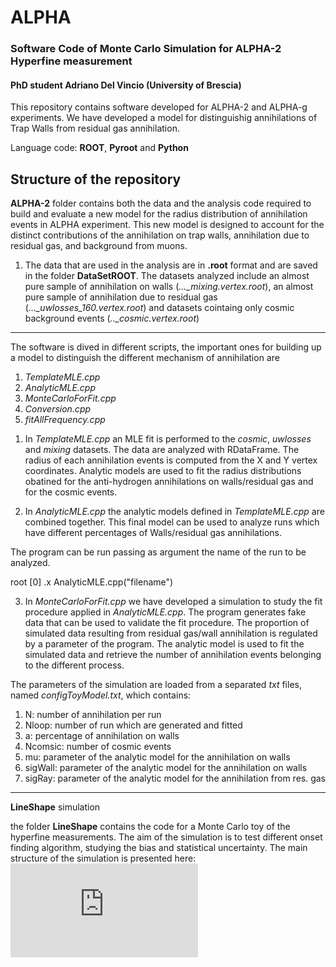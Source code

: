 # ALPHA
### Software Code of Monte Carlo Simulation for ALPHA-2 Hyperfine measurement
#### PhD student Adriano Del Vincio (University of Brescia)


This repository contains software developed for ALPHA-2 and ALPHA-g experiments. We have developed a model for distinguishig annihilations of Trap Walls from residual gas annihilation.

Language code: **ROOT**, **Pyroot** and **Python**

Structure of the repository
---
**ALPHA-2** folder contains both the data and the analysis code required to build and evaluate a new model for the radius distribution of annihilation events in ALPHA experiment. This new model is designed to account for the distinct contributions of the annihilation on trap walls, annihilation due to residual gas, and background from muons. 

1. The data that are used in the analysis are in **.root** format and are saved in the folder **DataSetROOT**. The datasets analyzed include an almost pure sample of annihilation on walls (*..._mixing.vertex.root*), an almost pure sample of annihilation due to residual gas (*..._uwlosses_160.vertex.root*) and datasets cointaing only cosmic background events (*.._cosmic.vertex.root*) 



---

The software is dived in different scripts, the important ones for building up a model to distinguish the different mechanism of annihilation are

1. *TemplateMLE.cpp*
2. *AnalyticMLE.cpp*
2. *MonteCarloForFit.cpp*
3. *Conversion.cpp*
4. *fitAllFrequency.cpp*

1) In *TemplateMLE.cpp* an MLE fit is performed to the *cosmic*, *uwlosses* and *mixing* datasets. The data are analyzed with RDataFrame. The radius of each annihilation events is computed from the X and Y vertex coordinates. Analytic models are used to fit the radius distributions obatined for the anti-hydrogen annihilations on walls/residual gas and for the cosmic events.

2) In *AnalyticMLE.cpp* the analytic models defined in *TemplateMLE.cpp* are combined together. This final model can be used to analyze runs which have different percentages of Walls/residual gas annihilations.

The program can be run passing as argument the name of the run to be analyzed.

root [0] .x AnalyticMLE.cpp("filename")

3) In *MonteCarloForFit.cpp* we have developed a simulation to study the fit procedure applied in *AnalyticMLE.cpp*. The program generates fake data that can be used to validate the fit procedure. The proportion of simulated data resulting from residual gas/wall annihilation is regulated by a parameter of the program. The analytic model is used to fit the simulated data and retrieve the number of annihilation events belonging to the different process.

The parameters of the simulation are loaded from a separated *txt* files, named *configToyModel.txt*, which contains:

1. N: number of annihilation per run
2. Nloop: number of run which are generated and fitted
3. a: percentage of annihilation on walls
4. Ncomsic: number of cosmic events
5. mu: parameter of the analytic model for the annihilation on walls
6. sigWall: parameter of the analytic model for the annihilation on walls
7. sigRay: parameter of the analytic model for the annihilation from res. gas



---
**LineShape** simulation

the folder **LineShape** contains the code for a Monte Carlo toy of the hyperfine measurements. The aim of the simulation is to test different onset finding algorithm, studying the bias and statistical uncertainty. The main structure of the simulation is presented here:
![alt text](https://github.com/Adrianodelvincio/ALPHA/blob/main/ALPHA-2/LineShape/Beamer/SimulationScheme.pdf)
